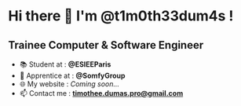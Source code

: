 # Hi there 👋 I'm @t1m0th33dum4s !
## Trainee Computer & Software Engineer

- 📚 Student at : **@ESIEEParis**
- 💼 Apprentice at : **@SomfyGroup**
- 🌐 My website : *Coming soon...*
- 📫 Contact me : **timothee.dumas.pro@gmail.com**

<!--
**t1m0th33dum4s/t1m0th33dum4s** is a ✨ _special_ ✨ repository because its `README.md` (this file) appears on your GitHub profile.

Here are some ideas to get you started:

- 🔭 I’m currently working on ...
- 🌱 I’m currently learning ...
- 👯 I’m looking to collaborate on ...
- 🤔 I’m looking for help with ...
- 💬 Ask me about ...
- 😄 Pronouns: ...
- ⚡ Fun fact: ...
-->
